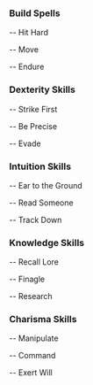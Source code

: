 ### Build Spells
-- Hit Hard

-- Move 

-- Endure

### Dexterity Skills
-- Strike First

-- Be Precise

-- Evade

### Intuition Skills
-- Ear to the Ground

-- Read Someone

-- Track Down

### Knowledge Skills
-- Recall Lore

-- Finagle

-- Research

### Charisma Skills
-- Manipulate

-- Command

-- Exert Will
